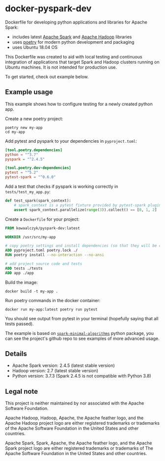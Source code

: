 # docker-pyspark-dev

Dockerfile for developing python applications and libraries for Apache Spark:

- includes latest [Apache Spark](https://spark.apache.org/) and [Apache Hadoop](https://hadoop.apache.org/) libraries
- uses [poetry](https://python-poetry.org/) for modern python development and packaging
- uses Ubuntu 18.04 OS

This Dockerfile was created to aid with local testing and continuous integration of
applications that target Spark and Hadoop clusters running on Ubuntu machines.
It is not intended for production use.

To get started, check out example below.


## Example usage

This example shows how to configure testing for a newly created python app.

Create a new poetry project:
```shell
poetry new my-app
cd my-app
```

Add pytest and pyspark to your dependencies in `pyproject.toml`:
```toml
[tool.poetry.dependencies]
python = "^3.7"
pyspark = "^2.4.5"

[tool.poetry.dev-dependencies]
pytest = "^5.2"
pytest-spark = "^0.6.0"
```

Add a test that checks if pyspark is working correctly in `tests/test_my_app.py`:
```python
def test_spark(spark_context):
    # spark_context is a pytest fixture provided by pytest-spark plugin
    assert spark_context.parallelize(range(3)).collect() == [0, 1, 2]
```

Create a `Dockerfile` for your project:
```Dockerfile
FROM kowaalczyk/pyspark-dev:latest

WORKDIR /usr/src/my-app

# copy poetry settings and install dependencies (so that they will be cached)
ADD pyproject.toml poetry.lock ./
RUN poetry install --no-interaction --no-ansi

# add project source code and tests
ADD tests ./tests
ADD app ./app
```

Build the image:
```shell
docker build -t my-app .
```

Run poetry commands in the docker container:
```shell
docker run my-app:latest poetry run pytest
```

You should see output from pytest in your terminal (hopefully saying that all tests passed).

The example is based on [`spark-minimal-algorithms`](https://github.com/kowaalczyk/spark-minimal-algorithms)
python package, you can see the project's github repo to see examples of more advanced usage.


## Details

- Apache Spark version: 2.4.5 (latest stable version)
- Hadoop version: 2.7 (latest stable version)
- Python version: 3.7.3 (Spark 2.4.5 is not compatible with Python 3.8)


## Legal note

This project is neither maintained by nor associated with the Apache Software Foundation.

Apache Hadoop, Hadoop, Apache, the Apache feather logo, and the Apache Hadoop project logo are either registered trademarks or trademarks of the Apache Software Foundation in the United States and other countries.

Apache Spark, Spark, Apache, the Apache feather logo, and the Apache Spark project logo are either registered trademarks or trademarks of The Apache Software Foundation in the United States and other countries.
